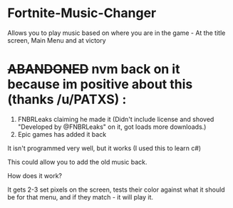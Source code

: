 # Fortnite-Music-Changer
Allows you to play music based on where you are in the game - At the title screen, Main Menu and at victory

# ~~ABANDONED~~ nvm back on it because im positive about this (thanks /u/PATXS) :
1. FNBRLeaks claiming he made it (Didn't include license and shoved "Developed by @FNBRLeaks" on it, got loads more downloads.)
2. Epic games has added it back


It isn't programmed very well, but it works (I used this to learn c#)

This could allow you to add the old music back.

How does it work?

It gets 2-3 set pixels on the screen, tests their color against what it should be for that menu, and if they match - it will play it.
